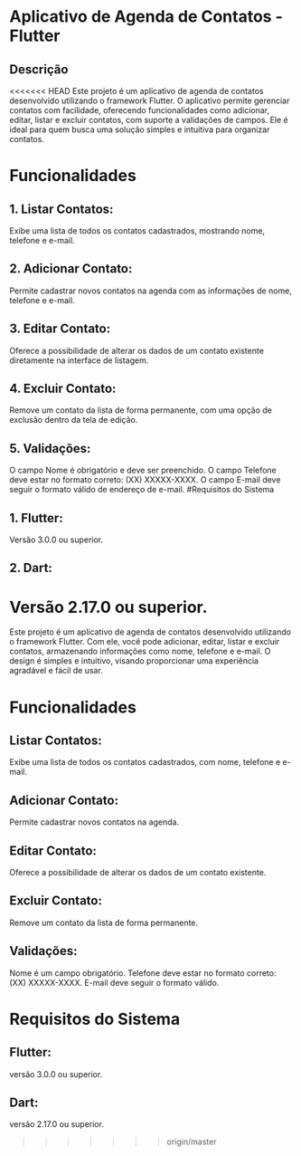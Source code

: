 # Aplicativo de Agenda de Contatos - Flutter
## Descrição
<<<<<<< HEAD
Este projeto é um aplicativo de agenda de contatos desenvolvido utilizando o framework Flutter. O aplicativo permite gerenciar contatos com facilidade, oferecendo funcionalidades como adicionar, editar, listar e excluir contatos, com suporte a validações de campos. Ele é ideal para quem busca uma solução simples e intuitiva para organizar contatos.

# Funcionalidades
## 1. Listar Contatos:
Exibe uma lista de todos os contatos cadastrados, mostrando nome, telefone e e-mail.
## 2. Adicionar Contato:
Permite cadastrar novos contatos na agenda com as informações de nome, telefone e e-mail.
## 3. Editar Contato:
Oferece a possibilidade de alterar os dados de um contato existente diretamente na interface de listagem.
## 4. Excluir Contato:
Remove um contato da lista de forma permanente, com uma opção de exclusão dentro da tela de edição.
## 5. Validações:
O campo Nome é obrigatório e deve ser preenchido.
O campo Telefone deve estar no formato correto: (XX) XXXXX-XXXX.
O campo E-mail deve seguir o formato válido de endereço de e-mail.
#Requisitos do Sistema
## 1. Flutter:
Versão 3.0.0 ou superior.
## 2. Dart:
Versão 2.17.0 ou superior.
=======
Este projeto é um aplicativo de agenda de contatos desenvolvido utilizando o framework Flutter. Com ele, você pode adicionar, editar, listar e excluir contatos, armazenando informações como nome, telefone e e-mail. O design é simples e intuitivo, visando proporcionar uma experiência agradável e fácil de usar.

# Funcionalidades
## Listar Contatos:
 Exibe uma lista de todos os contatos cadastrados, com nome, telefone e e-mail.
## Adicionar Contato:
 Permite cadastrar novos contatos na agenda.
## Editar Contato:
 Oferece a possibilidade de alterar os dados de um contato existente.
## Excluir Contato:
 Remove um contato da lista de forma permanente.
## Validações:
Nome é um campo obrigatório.
Telefone deve estar no formato correto: (XX) XXXXX-XXXX.
E-mail deve seguir o formato válido.
# Requisitos do Sistema
## Flutter: 
versão 3.0.0 ou superior.
## Dart:
 versão 2.17.0 ou superior.
>>>>>>> origin/master
